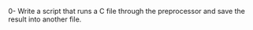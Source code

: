 0- Write a script that runs a C file through the preprocessor and save the result into another file.
